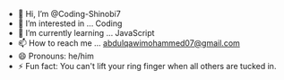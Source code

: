 - 👋 Hi, I’m @Coding-Shinobi7
- 👀 I’m interested in ... Coding
- 🌱 I’m currently learning ... JavaScript
- 📫 How to reach me ... abdulqawimohammed07@gmail.com
- 😄 Pronouns: he/him
- ⚡ Fun fact: You can't lift your ring finger when all others are tucked in.

<!---
Coding-Shinobi7/Coding-Shinobi7 is a ✨ special ✨ repository because its `README.md` (this file) appears on your GitHub profile.
You can click the Preview link to take a look at your changes.
--->
